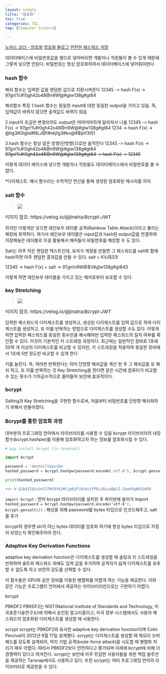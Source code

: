 ```yaml
---
layout: single
title: "암호화"
toc: true
categories: TIL
tag: [Computer Science]

---
```



[노마드 코더 - 암호화](https://www.youtube.com/watch?v=67UwxR3ts2E)
[암호화 블로그](https://velog.io/@jinatra/Bcrypt-JWT)
[안전한 패스워드 저장](https://d2.naver.com/helloworld/318732)

데이터베이스에 비밀번호값을 쌩으로 넣어버리면 개발자나 직원들이 볼 수 있게 때문에 그렇게 넣으면 안된다. 비밀번호는 항상 암호화하여서 데이터베이스에 넣어줘야한다

### hash 함수
해쉬 함수는 입력한 값을 랜덤한 값으로 치환시켜준다
12345 -> hash F(x) -> 97gn!%#!0gh42o48@$n9W@$#glw138g#gt8*4*

해쉬함수 특징
1.hash 함수는 동일한 input에 대한 동일한 output을 가지고 있음. 
즉, 입력값이 바뀌지 않으면 출력값도 바뀌지 않음

2.input이 조금만 변경되어도 output은 어마어마하게 달라져서 나옴
12345 -> hash F(x) -> 97gn!%#!0gh42o48@$n9W@$#glw138g#gt8*4*
1234  -> hash F(x) -> @hg3#Glglsl#NLJ@!#nkjfg3#kn@#$ljnf3t51

3.hash 함수는 항상 같은 방향(단방향)으로만 움직인다
12345 -> hash F(x) -> 97gn!%#!0gh42o48@$n9W@$#glw138g#gt8*4*
~~97gn!%#!0gh42o48@$n9W@$#glw138g#gt8*4* -> hash F(x) -> 12345~~

이렇게 데이터 베이스에 넣으면 개발자나 직원들도 데이터베이스에서 비밀번호를 볼 수 없다.

*다이제스트: 해시 함수라는 수학적인 연산을 통해 생성된 암호화된 메시지를 의미

### salt 함수
>![](https://images.velog.io/images/gigymi2005/post/1c8fd011-b039-48b9-adcb-30a4738cf473/image.png)
<p style=font-size:15px;>이미지 참조: https://velog.io/@jinatra/Bcrypt-JWT</p>

하지만 이렇게만 넣으면 레인보우 테이블 공격(Rainbow Table Attack)이라고 불리는 해킹에 취약하다.
여기서 레인보우 테이블은 input값과 hash된 output값을 연결하여 저장해놓은 테이블로 이걸 활용해서 해커들이 비밀번호를 해킹할 수 도 있다.

Salt는 아주 작은 랜덤한 텍스트인데, 유저가 계정을 만들면 그 패스워드를 salt와 함께 hash하면 아주 랜덤한 결과값을 만들 수 있다.
salt = KVJ$33!

12345 -> hash F(x) + salt -> $97gn!%#!0gh42K3o48@$n9W@$V#glw138g#gt8*4*3

이렇게 하면 레인보우 테이블을 가지고 있는 해커로부터 보호할 수 있다.

### key Stretching
>![](https://images.velog.io/images/gigymi2005/post/95ec686e-3e91-41b0-9d89-59622f56920d/image.png)
<p style=font-size:15px;>이미지 참조: https://velog.io/@jinatra/Bcrypt-JWT</p>
입력한 패스워드의 다이제스트를 생성하고, 생성된 다이제스트를 입력 값으로 하여 다이제스트를 생성하고, 또 이를 반복하는 방법으로 다이제스트를 생성할 수도 있다. 이렇게 하면 입력한 패스워드를 동일한 횟수만큼 해시해야만 입력한 패스워드의 일치 여부를 확인할 수 있다. 이것이 기본적인 키 스트레칭 과정이다.
최근에는 일반적인 장비로 1초에 50억 개 이상의 다이제스트를 비교할 수 있지만, 키 스트레칭을 적용하여 동일한 장비에서 1초에 5번 정도만 비교할 수 있게 한다

키를 늘린다. 즉, 여러번 반복한다는 의미
단방향 해쉬값을 계산 한 후 그 해쉬값을 또 해쉬 하고, 또 이를 반복하는 것
Key Stretching을 한다면 같은 시간에 컴퓨터가 비교할 수 있는 횟수가 기하급수적으로 줄어들어 보안에 효과적이다.

### bcrypt
Salting과 Key Stretching을 구현한 함수로써, 처음부터 비밀번호를 단방향 해쉬화하기 위해서 만들어졌다.

### Bcrypt를 통한 암호화 과정
대부분의 프로그래밍 언어에서 라이브러리를 사용할 수 있음
bcrypt 라이브러리의 내장함수(bcrypt.hashpw)를 이용해 암호화하고자 하는 정보를 암호화시킬 수 있다.

```python
# pip install bcrypt (in terminal)

import bcrypt

password = 'dontkillmyvibe'
hashed_password = bcrypt.hashpw(password.encode('utf-8'), bcrypt.gensalt())

print(hashed_password)

>>> b'$2b$12$itUvCIfHC0YAjNfjpBjFlOtAv1fPDiiALuuQqlI.CkwUVg863JAF6'
```

`import bcrypt` : 먼저 bcrypt 라이브러리를 설치한 후 파이썬에 들어가 import
`hashed_password = bcrypt.hashpw(password.encode('utf-8'), bcrypt.gensalt())` : 해싱을 위해 password를 bytes 타입으로 인코드해주고, salt를 추가

bcrypt의 경우엔 str이 아닌 bytes 데이터를 암호화 하기에 항상 bytes 타입으로 지정이 되었는지 확인해주어야 한다.

### Adaptive Key Derivation Functions
adaptive key derivation function은 다이제스트를 생성할 때 솔팅과 키 스트레칭을 반복하며 솔트와 패스워드 외에도 입력 값을 추가하여 공격자가 쉽게 다이제스트를 유추할 수 없도록 하고 보안의 강도를 선택할 수 있다.

이 함수들은 GPU와 같은 장비를 이용한 병렬화를 어렵게 하는 기능을 제공한다. 이와 같은 기능은 프로그램이 언어에서 제공하는 라이브러리만으로는 구현하기 어렵다.

bcrypt

PBKDF2
PBKDF2는 NIST(National Institute of Standards and Technology, 미국표준기술연구소)에 의해서 승인된 알고리즘이고, 미국 정부 시스템에서도 사용자 패스워드의 암호화된 다이제스트를 생성할 때 사용한다.

scrypt
scrypt는 PBKDF2와 유사한 adaptive key derivation function이며 Colin Percival이 2012년 9월 17일 설계했다. scrypt는 다이제스트를 생성할 때 메모리 오버헤드를 갖도록 설계되어, 억지 기법 공격(brute-force attack)을 시도할 때 병렬화 처리가 매우 어렵다. 따라서 PBKDF2보다 안전하다고 평가되며 미래에 bcrypt에 비해 더 경쟁력이 있다고 여겨진다. scrypt는 보안에 아주 민감한 사용자들을 위한 백업 솔루션을 제공하는 Tarsnap에서도 사용하고 있다. 또한 scrypt는 여러 프로그래밍 언어의 라이브러리로 제공받을 수 있다.


